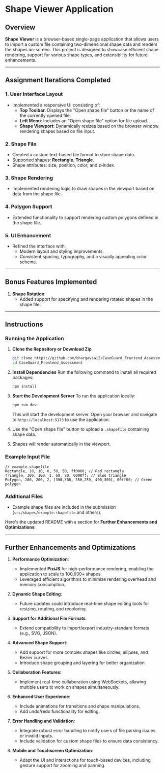 # Shape Viewer Application

## Overview
**Shape Viewer** is a browser-based single-page application that allows users to import a custom file containing two-dimensional shape data and renders the shapes on-screen. This project is designed to showcase efficient shape rendering, support for various shape types, and extensibility for future enhancements.

---

## Assignment Iterations Completed

### 1. User Interface Layout
- Implemented a responsive UI consisting of:
  - **Top Toolbar**: Displays the "Open shape file" button or the name of the currently opened file.
  - **Left Menu**: Includes an "Open shape file" option for file upload.
  - **Shape Viewport**: Dynamically resizes based on the browser window, rendering shapes based on file input.

### 2. Shape File
- Created a custom text-based file format to store shape data.
- Supported shapes: **Rectangle**, **Triangle**.
- Shape attributes: size, position, color, and z-index.

### 3. Shape Rendering
- Implemented rendering logic to draw shapes in the viewport based on data from the shape file.

### 4. Polygon Support
- Extended functionality to support rendering custom polygons defined in the shape file.

### 5. UI Enhancement
- Refined the interface with:
  - Modern layout and styling improvements.
  - Consistent spacing, typography, and a visually appealing color scheme.

---

## Bonus Features Implemented

1. **Shape Rotation**:
   - Added support for specifying and rendering rotated shapes in the shape file.

---

## Instructions
### Running the Application
1. **Clone the Repository or Download Zip**
   ```bash
   git clone https://github.com/bhargavsai2/CaseGuard_Frontend_Assessment.git
   cd CaseGuard_Frontend_Assessment
   ```

2. **Install Dependencies**
   Run the following command to install all required packages:
   ```bash
   npm install
   ```

3. **Start the Development Server**
   To run the application locally:
   ```bash
   npm run dev
   ```
   This will start the development server. Open your browser and navigate to `http://localhost:5173` to use the application.

4. Use the "Open shape file" button to upload a `.shapefile` containing shape data.
3. Shapes will render automatically in the viewport.

### Example Input File
```
// example.shapefile
Rectangle, 10, 10, 0, 50, 50, ff0000; // Red rectangle
Triangle, 100, 100, 1, 60, 80, 0000ff; // Blue triangle
Polygon, 200, 200, 2, [300,300, 350,250, 400,300], 00ff00; // Green polygon
```

### Additional Files
- Example shape files are included in the submission (`src/shapes/example.shapefile` and others).

Here's the updated README with a section for **Further Enhancements and Optimizations**:

---

## Further Enhancements and Optimizations

1. **Performance Optimization**:
   - Implemented **PixiJS** for high-performance rendering, enabling the application to scale to 100,000+ shapes.
   - Leveraged efficient algorithms to minimize rendering overhead and memory consumption.

2. **Dynamic Shape Editing**:
   - Future updates could introduce real-time shape editing tools for resizing, rotating, and recoloring.

3. **Support for Additional File Formats**:
   - Extend compatibility to import/export industry-standard formats (e.g., SVG, JSON).

4. **Advanced Shape Support**:
   - Add support for more complex shapes like circles, ellipses, and Bezier curves.
   - Introduce shape grouping and layering for better organization.

5. **Collaboration Features**:
   - Implement real-time collaboration using WebSockets, allowing multiple users to work on shapes simultaneously.

6. **Enhanced User Experience**:
   - Include animations for transitions and shape manipulations.
   - Add undo/redo functionality for editing.

7. **Error Handling and Validation**:
   - Integrate robust error handling to notify users of file parsing issues or invalid inputs.
   - Include validation for custom shape files to ensure data consistency.

8. **Mobile and Touchscreen Optimization**:
   - Adapt the UI and interactions for touch-based devices, including gesture support for zooming and panning.


